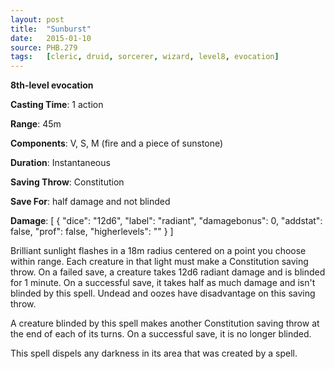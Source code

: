 ```yaml
---
layout: post
title:  "Sunburst"
date:   2015-01-10
source: PHB.279
tags:   [cleric, druid, sorcerer, wizard, level8, evocation]
---
```


**8th-level evocation**

**Casting Time**: 1 action

**Range**: 45m

**Components**: V, S, M (fire and a piece of sunstone)

**Duration**: Instantaneous

**Saving Throw**: Constitution

**Save For**: half damage and not blinded

**Damage**: [ { "dice": "12d6", "label": "radiant", "damagebonus": 0, "addstat": false, "prof": false, "higherlevels": "" } ]

Brilliant sunlight flashes in a 18m radius centered on a point you choose within range. Each creature in that light must make a Constitution saving throw. On a failed save, a creature takes 12d6 radiant damage and is blinded for 1 minute. On a successful save, it takes half as much damage and isn't blinded by this spell. Undead and oozes have disadvantage on this saving throw.

A creature blinded by this spell makes another Constitution saving throw at the end of each of its turns. On a successful save, it is no longer blinded.

This spell dispels any darkness in its area that was created by a spell.
